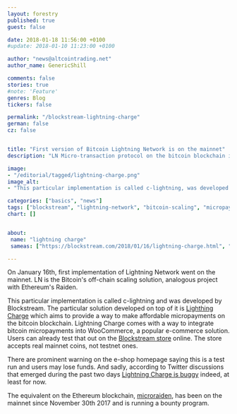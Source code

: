 ```yaml
---
layout: forestry
published: true
guest: false

date: 2018-01-18 11:56:00 +0100
#update: 2018-01-10 11:23:00 +0100

author: "news@altcointrading.net"
author_name: GenericShill

comments: false
stories: true
#note: 'Feature'
genres: Blog
tickers: false

permalink: "/blockstream-lightning-charge"
german: false
cz: false


title: "First version of Bitcoin Lightning Network is on the mainnet"
description: "LN Micro-transaction protocol on the bitcoin blockchain is currently powering the Blockstream e-shop, and is buggy."

image:
- "/editorial/tagged/lightning-charge.png"
image_alt:
- "This particular implementation is called c-lightning, was developed by Blockstream."

categories: ["basics", "news"]
tags: ["blockstream", "lightning-network", "bitcoin-scaling", "micropayments", "ln"]
chart: []


about:
 name: "lightning charge"
 sameas: ["https://blockstream.com/2018/01/16/lightning-charge.html", "https://lightning.network/"]

---
```


On January 16th, first implementation of Lightning Network went on the mainnet. LN is the Bitcoin's off-chain scaling solution, analogous project with Ethereum's Raiden.

This particular implementation is called c-lightning and was developed by Blockstream. The particular solution developed on top of it is [Lighthing Charge](https://github.com/ElementsProject/lightning-charge) which aims to provide a way to make affordable micropayments on the bitcoin blockchain. Lightning Charge comes with a way to integrate bitcoin micropayments into WooCommerce, a popular e-commerce solution. Users can already test that out on the [Blockstream store](https://store.blockstream.com/) online. The store accepts real mainnet coins, not testnet ones.

There are prominent warning on the e-shop homepage saying this is a test run and users may lose funds. And sadly, according to Twitter discussions that emerged during the past two days [Lightning Charge is buggy](https://twitter.com/TraceMayer/status/953430172019101696) indeed, at least for now.

The equivalent on the Ethereum blockchain, [microraiden](https://raiden.network/micro.html), has been on the mainnet since November 30th 2017 and is running a bounty program.
